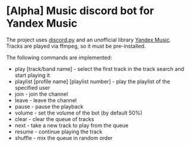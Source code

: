 <h1>[Alpha] Music discord bot for Yandex Music</h1>
<p>The project uses <a href="https://github.com/Rapptz/discord.py">discord.py</a> 
and an unofficial library <a href="https://github.com/MarshalX/yandex-music-api">Yandex Music</a>.</br>
Tracks are played via ffmpeg, so it must be pre-installed.</p>
<p>
The following commands are implemented:
  <ul>
    <li>play [track/band name] - select the first track in the track search and start playing it</li>
    <li>playlist [profile name] [playlist number] - play the playlist of the specified user</li>
    <li>join - join the channel</li>
    <li>leave - leave the channel</li>
    <li>pause - pause the playback</li>
    <li>volume - set the volume of the bot (by default 50%)</li>
    <li>clear - clear the queue of tracks</li>
    <li>next - take a new track to play from the queue</li>
    <li>resume - continue playing the track</li>
    <li>shuffle - mix the queue in random order</li>
  </ul> 
</p>

